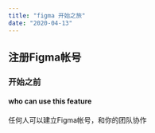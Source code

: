 ```yaml
---
title: "figma 开始之旅"
date: "2020-04-13"
---
```


## 注册Figma帐号

### 开始之前

#### who can use this feature

任何人可以建立Figma帐号，和你的团队协作
